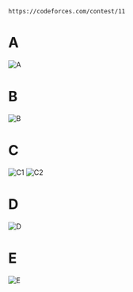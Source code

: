 ```
https://codeforces.com/contest/11
```

# A
![A](https://github.com/VanHoang110802/ABCXYZ/assets/108053955/f682733c-2a03-4e85-9779-78a9aee5254e)


# B
![B](https://github.com/VanHoang110802/ABCXYZ/assets/108053955/07878274-a490-43c9-a82b-494c63b71d8e)


# C
![C1](https://github.com/VanHoang110802/ABCXYZ/assets/108053955/0ae6a65a-fd2e-44ab-9775-cef613ef2d34)
![C2](https://github.com/VanHoang110802/ABCXYZ/assets/108053955/d91b45ed-c210-4cd7-94cc-4dce30ee3bd9)


# D
![D](https://github.com/VanHoang110802/ABCXYZ/assets/108053955/0ac61925-6ef5-4b71-8541-38af5e549bbe)


# E
![E](https://github.com/VanHoang110802/ABCXYZ/assets/108053955/c2f6f58d-2700-4712-9715-7fba7b5d4e03)

